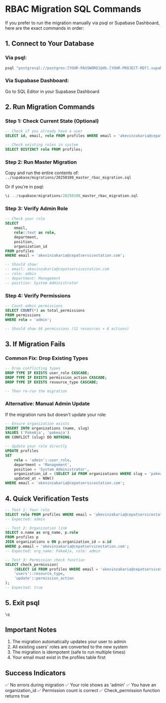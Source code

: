 # RBAC Migration SQL Commands

If you prefer to run the migration manually via psql or Supabase Dashboard, here are the exact commands in order:

## 1. Connect to Your Database

### Via psql:
```bash
psql "postgresql://postgres:[YOUR-PASSWORD]@db.[YOUR-PROJECT-REF].supabase.co:5432/postgres"
```

### Via Supabase Dashboard:
Go to SQL Editor in your Supabase Dashboard

## 2. Run Migration Commands

### Step 1: Check Current State (Optional)
```sql
-- Check if you already have a user
SELECT id, email, role FROM profiles WHERE email = 'akevinzakaria@cepatservicestation.com';

-- Check existing roles in system
SELECT DISTINCT role FROM profiles;
```

### Step 2: Run Master Migration
Copy and run the entire contents of:
`../supabase/migrations/20250108_master_rbac_migration.sql`

Or if you're in psql:
```sql
\i ../supabase/migrations/20250108_master_rbac_migration.sql
```

### Step 3: Verify Admin Role
```sql
-- Check your role
SELECT 
    email, 
    role::text as role, 
    department, 
    position,
    organization_id
FROM profiles 
WHERE email = 'akevinzakaria@cepatservicestation.com';

-- Should show:
-- email: akevinzakaria@cepatservicestation.com
-- role: admin
-- department: Management
-- position: System Administrator
```

### Step 4: Verify Permissions
```sql
-- Count admin permissions
SELECT COUNT(*) as total_permissions 
FROM permissions 
WHERE role = 'admin';

-- Should show 66 permissions (11 resources × 6 actions)
```

## 3. If Migration Fails

### Common Fix: Drop Existing Types
```sql
-- Drop conflicting types
DROP TYPE IF EXISTS user_role CASCADE;
DROP TYPE IF EXISTS permission_action CASCADE;
DROP TYPE IF EXISTS resource_type CASCADE;

-- Then re-run the migration
```

### Alternative: Manual Admin Update
If the migration runs but doesn't update your role:
```sql
-- Ensure organization exists
INSERT INTO organizations (name, slug) 
VALUES ('PakeAja', 'pakeaja')
ON CONFLICT (slug) DO NOTHING;

-- Update your role directly
UPDATE profiles 
SET 
    role = 'admin'::user_role,
    department = 'Management',
    position = 'System Administrator',
    organization_id = (SELECT id FROM organizations WHERE slug = 'pakeaja' LIMIT 1),
    updated_at = NOW()
WHERE email = 'akevinzakaria@cepatservicestation.com';
```

## 4. Quick Verification Tests

```sql
-- Test 1: Your role
SELECT role FROM profiles WHERE email = 'akevinzakaria@cepatservicestation.com';
-- Expected: admin

-- Test 2: Organization link
SELECT o.name as org_name, p.role 
FROM profiles p 
JOIN organizations o ON p.organization_id = o.id 
WHERE p.email = 'akevinzakaria@cepatservicestation.com';
-- Expected: org_name: PakeAja, role: admin

-- Test 3: Permission check function
SELECT check_permission(
    (SELECT id FROM profiles WHERE email = 'akevinzakaria@cepatservicestation.com'),
    'users'::resource_type,
    'update'::permission_action
);
-- Expected: true
```

## 5. Exit psql
```sql
\q
```

## Important Notes

1. The migration automatically updates your user to admin
2. All existing users' roles are converted to the new system
3. The migration is idempotent (safe to run multiple times)
4. Your email must exist in the profiles table first

## Success Indicators

✅ No errors during migration
✅ Your role shows as 'admin'
✅ You have an organization_id
✅ Permission count is correct
✅ Check_permission function returns true
